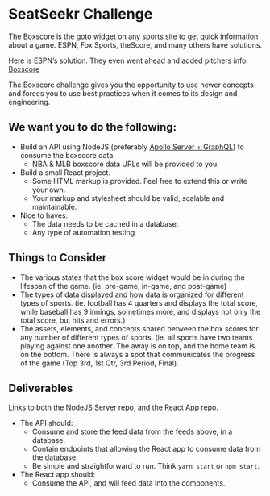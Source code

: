 # SeatSeekr Challenge

The Boxscore is the goto widget on any sports site to get quick information about a game.  ESPN, Fox Sports, theScore, and many others have solutions.

Here is ESPN’s solution. They even went ahead and added pitchers info: [Boxscore](http://www.espn.com/mlb/boxscore?gameId=380715102)

The Boxscore challenge gives you the opportunity to use newer concepts and forces you to use best practices when it comes to its design and engineering.

## We want you to do the following:

- Build an API using NodeJS (preferably [Apollo Server + GraphQL](https://www.apollographql.com/docs/apollo-server/)) to consume the boxscore data.
  - NBA & MLB boxscore data URLs will be provided to you.
- Build a small React project.  
  - Some HTML markup is provided. Feel free to extend this or write your own.
  - Your markup and stylesheet should be valid, scalable and maintainable.
- Nice to haves:
  - The data needs to be cached in a database.
  - Any type of automation testing

## Things to Consider

- The various states that the box score widget would be in during the lifespan of the game. (ie. pre-game, in-game, and post-game)
- The types of data displayed and how data is organized for different types of sports. (ie. football has 4 quarters and displays the total score, while baseball has 9 innings, sometimes more, and displays not only the total score, but hits and errors.)
- The assets, elements, and concepts shared between the box scores for any number of different types of sports. (ie. all sports have two teams playing against one another.  The away is on top, and the home team is on the bottom.  There is always a spot that communicates the progress of the game (Top 3rd, 1st Qtr, 3rd Period, Final).

## Deliverables

Links to both the NodeJS Server repo, and the React App repo.

- The API should:
  - Consume and store the feed data from the feeds above, in a database.
  - Contain endpoints that allowing the React app to consume data from the database.
  - Be simple and straightforward to run. Think `yarn start` or `npm start`.
- The React app should:
  - Consume the API, and will feed data into the components.
